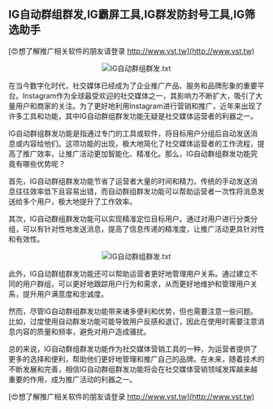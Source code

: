 ## **IG自动群组群发,IG霸屏工具,IG群发防封号工具,IG筛选助手**

[😍想了解推广相关软件的朋友请登录 http://www.vst.tw](http://www.vst.tw)

 <center><img src="https://vst.tw/MP4/tuiguang/png/3.png" alt="IG自动群组群发.txt"></center>

在当今数字化时代，社交媒体已经成为了企业推广产品、服务和品牌形象的重要平台。Instagram作为全球最受欢迎的社交媒体之一，其影响力不断扩大，吸引了大量用户和商家的关注。为了更好地利用Instagram进行营销和推广，近年来出现了许多工具和功能，其中IG自动群组群发功能无疑是社交媒体运营者的利器之一。

IG自动群组群发功能是指通过专门的工具或软件，将目标用户分组后自动发送消息或内容给他们。这项功能的出现，极大地简化了社交媒体运营者的工作流程，提高了推广效率，让推广活动更加智能化、精准化。那么，IG自动群组群发功能究竟有哪些优势呢？

首先，IG自动群组群发功能节省了运营者大量的时间和精力。传统的手动发送消息往往效率低下且容易出错，而自动群组群发功能可以帮助运营者一次性将消息发送给多个用户，极大地提升了工作效率。

其次，IG自动群组群发功能可以实现精准定位目标用户。通过对用户进行分类分组，可以有针对性地发送消息，提高了信息传递的精准度，让推广活动更具针对性和有效性。

 <center><img src="https://vst.tw/MP4/tuiguang/png/5.png" alt="IG自动群组群发.txt"></center>

此外，IG自动群组群发功能还可以帮助运营者更好地管理用户关系。通过建立不同的用户群组，可以更好地跟踪用户行为和需求，从而更好地维护和管理用户关系，提升用户满意度和忠诚度。

然而，尽管IG自动群组群发功能带来诸多便利和优势，但也需要注意一些问题。比如，过度使用自动群发功能可能导致用户反感和退订，因此在使用时需要注意消息内容的质量和频率，避免对用户造成骚扰。

总的来说，IG自动群组群发功能作为社交媒体营销工具的一种，为运营者提供了更多的选择和便利，帮助他们更好地管理和推广自己的品牌。在未来，随着技术的不断发展和完善，相信IG自动群组群发功能将会在社交媒体营销领域发挥越来越重要的作用，成为推广活动的利器之一。

[😍想了解推广相关软件的朋友请登录 http://www.vst.tw](http://www.vst.tw)



